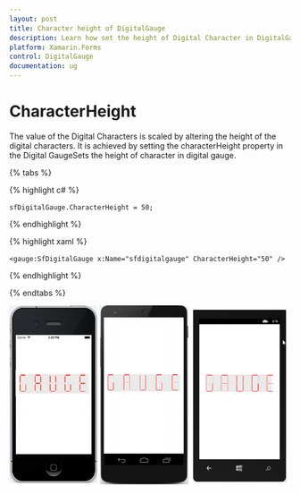 ```yaml
---
layout: post
title: Character height of DigitalGauge
description: Learn how set the height of Digital Character in DigitalGauge
platform: Xamarin.Forms
control: DigitalGauge
documentation: ug
---
```


# CharacterHeight

The value of the Digital Characters is scaled by altering the height of the digital characters. It is achieved by setting the characterHeight property in the Digital GaugeSets the height of character in digital gauge.

{% tabs %}

{% highlight c# %}

	sfDigitalGauge.CharacterHeight = 50;

{% endhighlight  %}

{% highlight xaml %}

	<gauge:SfDigitalGauge x:Name="sfdigitalgauge" CharacterHeight="50" />

{% endhighlight %}

{% endtabs %}

![](Getting-Started_images/characterheight.png)